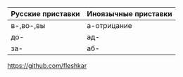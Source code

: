 | Русские приставки | Иноязычные приставки |
| ----------------- | -------------------- |
| в-,во-,вы | а-отрицание |
| до- | ад- |
| за- | аб- |

https://github.com/fleshkar

